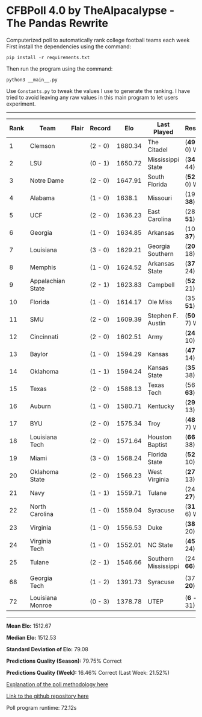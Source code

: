 # CFBPoll 4.0 by TheAlpacalypse - The Pandas Rewrite

Computerized poll to automatically rank college football teams each week
First install the dependencies using the command:

`pip install -r requirements.txt`

Then run the program using the command:

`python3 __main__.py`

Use `Constants.py` to tweak the values I use to generate the ranking. I have tried to avoid leaving any raw values in this main program to let users experiment.

---
|Rank|Team|Flair|Record|Elo|Last Played|Result|Change|
|---|---|---|---|---|---|---|---|
| 1 | Clemson |  | (2 - 0) | 1680.34 | The Citadel | (**49** - 0) W | 4.49 |
| 2 | LSU |  | (0 - 1) | 1650.72 | Mississippi State | (**34** - 44) L | -31.35 |
| 3 | Notre Dame |  | (2 - 0) | 1647.91 | South Florida | (**52** - 0) W | 18.99 |
| 4 | Alabama |  | (1 - 0) | 1638.1 | Missouri | (19 - **38**) W | 21.09 |
| 5 | UCF |  | (2 - 0) | 1636.23 | East Carolina | (28 - **51**) W | 17.84 |
| 6 | Georgia |  | (1 - 0) | 1634.85 | Arkansas | (10 - **37**) W | 17.02 |
| 7 | Louisiana |  | (3 - 0) | 1629.21 | Georgia Southern | (**20** - 18) W | 6.14 |
| 8 | Memphis |  | (1 - 0) | 1624.52 | Arkansas State | (**37** - 24) W | 16.35 |
| 9 | Appalachian State |  | (2 - 1) | 1623.83 | Campbell | (**52** - 21) W | 5.24 |
| 10 | Florida |  | (1 - 0) | 1614.17 | Ole Miss | (35 - **51**) W | 19.93 |
| 11 | SMU |  | (2 - 0) | 1609.39 | Stephen F. Austin | (**50** - 7) W | 5.85 |
| 12 | Cincinnati |  | (2 - 0) | 1602.51 | Army | (**24** - 10) W | 18.8 |
| 13 | Baylor |  | (1 - 0) | 1594.29 | Kansas | (**47** - 14) W | 16.41 |
| 14 | Oklahoma |  | (1 - 1) | 1594.24 | Kansas State | (**35** - 38) L | -15.88 |
| 15 | Texas |  | (2 - 0) | 1588.13 | Texas Tech | (56 - **63**) W | 15.85 |
| 16 | Auburn |  | (1 - 0) | 1580.71 | Kentucky | (**29** - 13) W | 22.16 |
| 17 | BYU |  | (2 - 0) | 1575.34 | Troy | (**48** - 7) W | 28.12 |
| 18 | Louisiana Tech |  | (2 - 0) | 1571.64 | Houston Baptist | (**66** - 38) W | 6.45 |
| 19 | Miami |  | (3 - 0) | 1568.24 | Florida State | (**52** - 10) W | 25.32 |
| 20 | Oklahoma State |  | (2 - 0) | 1566.23 | West Virginia | (**27** - 13) W | 17.97 |
| 21 | Navy |  | (1 - 1) | 1559.71 | Tulane | (24 - **27**) W | 12.96 |
| 22 | North Carolina |  | (1 - 0) | 1559.04 | Syracuse | (**31** - 6) W | 22.5 |
| 23 | Virginia |  | (1 - 0) | 1556.53 | Duke | (**38** - 20) W | 17.02 |
| 24 | Virginia Tech |  | (1 - 0) | 1552.01 | NC State | (**45** - 24) W | 19.44 |
| 25 | Tulane |  | (2 - 1) | 1546.66 | Southern Mississippi | (24 - **66**) W | 32.61 |
|||||||||
| 68 | Georgia Tech |  | (1 - 2) | 1391.73 | Syracuse | (37 - **20**) L | -22.31 |
|||||||||
| 72 | Louisiana Monroe |  | (0 - 3) | 1378.78 | UTEP | (**6** - 31) L | -35.07 |

---

**Mean Elo:** 1512.67

**Median Elo:** 1512.53

**Standard Deviation of Elo:** 79.08

**Predictions Quality (Season):** 79.75% Correct

**Predictions Quality (Week):** 16.46% Correct (Last Week: 21.52%)

[Explanation of the poll methodology here](https://www.reddit.com/user/TehAlpacalypse/comments/dwfsfi/cfb_poll_30_oops/)

[Link to the github repository here](https://github.com/ChangedNameTo/CFBPoll)

Poll program runtime: 72.12s